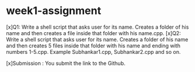 # week1-assignment

[x]Q1: Write a shell script that asks user for its name. Creates a folder of his name and then creates a file inside that folder with his name.cpp.
[x]Q2: Write a shell script that asks user for its name. Creates a folder of his name and then creates 5 files inside that folder with his name and ending with numbers 1-5.cpp. 
Example Subhankar1.cpp, Subhankar2.cpp and so on. 

[x]Submission : You submit the link to the Github.

